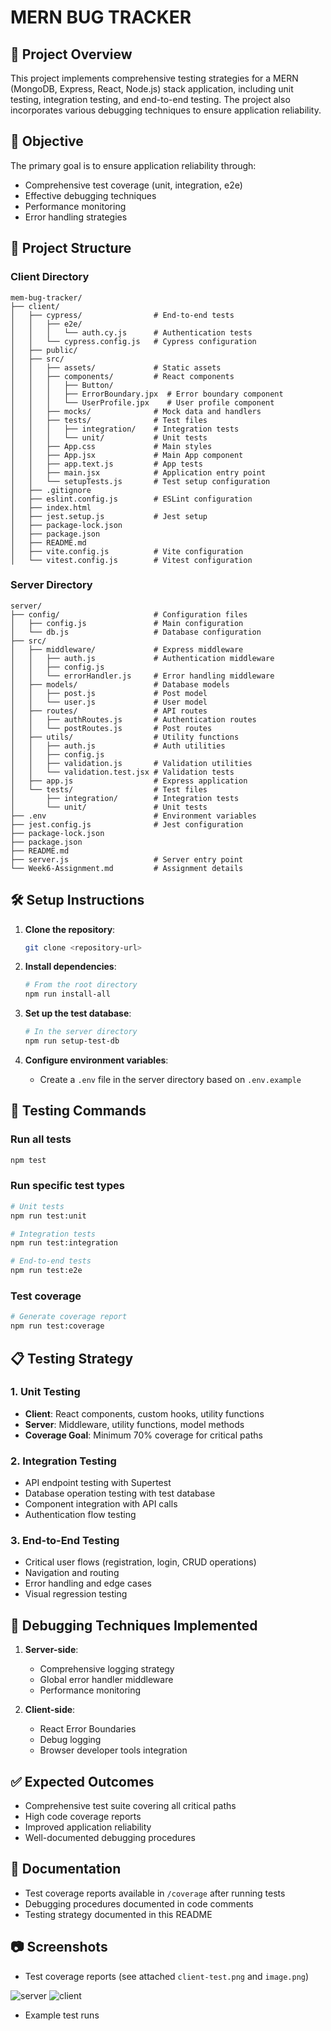 # MERN BUG TRACKER   

## 📝 Project Overview
This project implements comprehensive testing strategies for a MERN (MongoDB, Express, React, Node.js) stack application, including unit testing, integration testing, and end-to-end testing. The project also incorporates various debugging techniques to ensure application reliability.

## 🎯 Objective
The primary goal is to ensure application reliability through:
- Comprehensive test coverage (unit, integration, e2e)
- Effective debugging techniques
- Performance monitoring
- Error handling strategies

## 📂 Project Structure

### Client Directory
```
mem-bug-tracker/
├── client/
│   ├── cypress/                # End-to-end tests
│   │   ├── e2e/
│   │   │   └── auth.cy.js      # Authentication tests
│   │   └── cypress.config.js   # Cypress configuration
│   ├── public/
│   ├── src/
│   │   ├── assets/             # Static assets
│   │   ├── components/         # React components
│   │   │   ├── Button/
│   │   │   ├── ErrorBoundary.jpx  # Error boundary component
│   │   │   └── UserProfile.jpx    # User profile component
│   │   ├── mocks/              # Mock data and handlers
│   │   ├── tests/              # Test files
│   │   │   ├── integration/    # Integration tests
│   │   │   └── unit/           # Unit tests
│   │   ├── App.css             # Main styles
│   │   ├── App.jsx             # Main App component
│   │   ├── app.text.js         # App tests
│   │   ├── main.jsx            # Application entry point
│   │   └── setupTests.js       # Test setup configuration
│   ├── .gitignore
│   ├── eslint.config.js        # ESLint configuration
│   ├── index.html
│   ├── jest.setup.js           # Jest setup
│   ├── package-lock.json
│   ├── package.json
│   ├── README.md
│   ├── vite.config.js          # Vite configuration
│   └── vitest.config.js        # Vitest configuration
```

### Server Directory
```
server/
├── config/                     # Configuration files
│   ├── config.js               # Main configuration
│   └── db.js                   # Database configuration
├── src/
│   ├── middleware/             # Express middleware
│   │   ├── auth.js             # Authentication middleware
│   │   ├── config.js
│   │   └── errorHandler.js     # Error handling middleware
│   ├── models/                 # Database models
│   │   ├── post.js             # Post model
│   │   └── user.js             # User model
│   ├── routes/                 # API routes
│   │   ├── authRoutes.js       # Authentication routes
│   │   └── postRoutes.js       # Post routes
│   ├── utils/                  # Utility functions
│   │   ├── auth.js             # Auth utilities
│   │   ├── config.js
│   │   ├── validation.js       # Validation utilities
│   │   └── validation.test.jsx # Validation tests
│   ├── app.js                  # Express application
│   └── tests/                  # Test files
│       ├── integration/        # Integration tests
│       └── unit/               # Unit tests
├── .env                        # Environment variables
├── jest.config.js              # Jest configuration
├── package-lock.json
├── package.json
├── README.md
├── server.js                   # Server entry point
└── Week6-Assignment.md         # Assignment details
```

## 🛠️ Setup Instructions

1. **Clone the repository**:
   ```bash
   git clone <repository-url>
   ```

2. **Install dependencies**:
   ```bash
   # From the root directory
   npm run install-all
   ```

3. **Set up the test database**:
   ```bash
   # In the server directory
   npm run setup-test-db
   ```

4. **Configure environment variables**:
   - Create a `.env` file in the server directory based on `.env.example`

## 🧪 Testing Commands

### Run all tests
```bash
npm test
```

### Run specific test types
```bash
# Unit tests
npm run test:unit

# Integration tests
npm run test:integration

# End-to-end tests
npm run test:e2e
```

### Test coverage
```bash
# Generate coverage report
npm run test:coverage
```

## 📋 Testing Strategy

### 1. Unit Testing
- **Client**: React components, custom hooks, utility functions
- **Server**: Middleware, utility functions, model methods
- **Coverage Goal**: Minimum 70% coverage for critical paths

### 2. Integration Testing
- API endpoint testing with Supertest
- Database operation testing with test database
- Component integration with API calls
- Authentication flow testing

### 3. End-to-End Testing
- Critical user flows (registration, login, CRUD operations)
- Navigation and routing
- Error handling and edge cases
- Visual regression testing

## 🐛 Debugging Techniques Implemented
1. **Server-side**:
   - Comprehensive logging strategy
   - Global error handler middleware
   - Performance monitoring

2. **Client-side**:
   - React Error Boundaries
   - Debug logging
   - Browser developer tools integration

## ✅ Expected Outcomes
- Comprehensive test suite covering all critical paths
- High code coverage reports
- Improved application reliability
- Well-documented debugging procedures

## 📄 Documentation
- Test coverage reports available in `/coverage` after running tests
- Debugging procedures documented in code comments
- Testing strategy documented in this README

## 📷 Screenshots
- Test coverage reports (see attached `client-test.png` and `image.png`)

![server](mern-bug-tracker/server-test.png) 
![client](mern-bug-tracker/client-test.png)

- Example test runs
